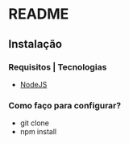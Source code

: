 # README #

## Instalação ##

### Requisitos | Tecnologias ###

* <a href="https://nodejs.org/en/download/">NodeJS</a>

### Como faço para configurar? ###

* git clone
* npm install